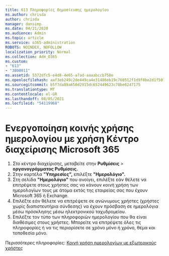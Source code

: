 ```yaml
---
title: 613 Πληροφορίες δημοσίευσης ημερολογίου
ms.author: chrisda
author: chrisda
manager: dansimp
ms.date: 04/21/2020
ms.audience: Admin
ms.topic: article
ms.service: o365-administration
ROBOTS: NOINDEX, NOFOLLOW
localization_priority: Normal
ms.collection: Adm_O365
ms.custom:
- "613"
- "3800011"
ms.assetid: 5372dfc5-e4d8-4e65-a7ad-aaaabccb758e
ms.openlocfilehash: aaf3eb249c2de449ca4e31486eb19c760512f1d9f8be2d1f501e7cdf54de62ed
ms.sourcegitcommit: b5f7da89a650d2915dc652449623c78be6247175
ms.translationtype: MT
ms.contentlocale: el-GR
ms.lasthandoff: 08/05/2021
ms.locfileid: "54119968"
---
```

# <a name="enable-calendar-sharing-using-the-microsoft-365-admin-center"></a>Ενεργοποίηση κοινής χρήσης ημερολογίου με χρήση Κέντρο διαχείρισης Microsoft 365

1. Στο κέντρο διαχείρισης, μεταβείτε στην **Ρυθμίσεις**   >   **οργανογράμματος Ρυθμίσεις.**
2. Στην καρτέλα **"Υπηρεσίες",** επιλέξτε **"Ημερολόγιο".**
3. Στη σελίδα **"Ημερολόγιο"** που ανοίγει, επιλέξτε εάν θέλετε να επιτρέψετε στους χρήστες σας να κάνουν κοινή χρήση των ημερολογίων τους με άτομα εκτός της εταιρείας σας που έχουν Microsoft 365 ή Exchange.
4. Επιλέξτε εάν θέλετε να επιτρέψετε σε ανώνυμους χρήστες (χρήστες χωρίς διαπιστευτήρια σύνδεσης) να έχουν πρόσβαση σε ημερολόγια μέσω πρόσκλησης μέσω ηλεκτρονικού ταχυδρομείου.
5. Επιλέξτε τον τύπο των πληροφοριών ημερολογίου που θα είναι διαθέσιμες στους χρήστες. Μπορείτε να επιτρέψετε όλες τις πληροφορίες ή να τις περιορίσετε σε χρόνο μόνο ή χρόνο, θέμα και τοποθεσία μόνο.

Περισσότερες πληροφορίες: [Κοινή χρήση ημερολογίων με εξωτερικούς χρήστες](https://docs.microsoft.com/microsoft-365/admin/manage/share-calendars-with-external-users)

